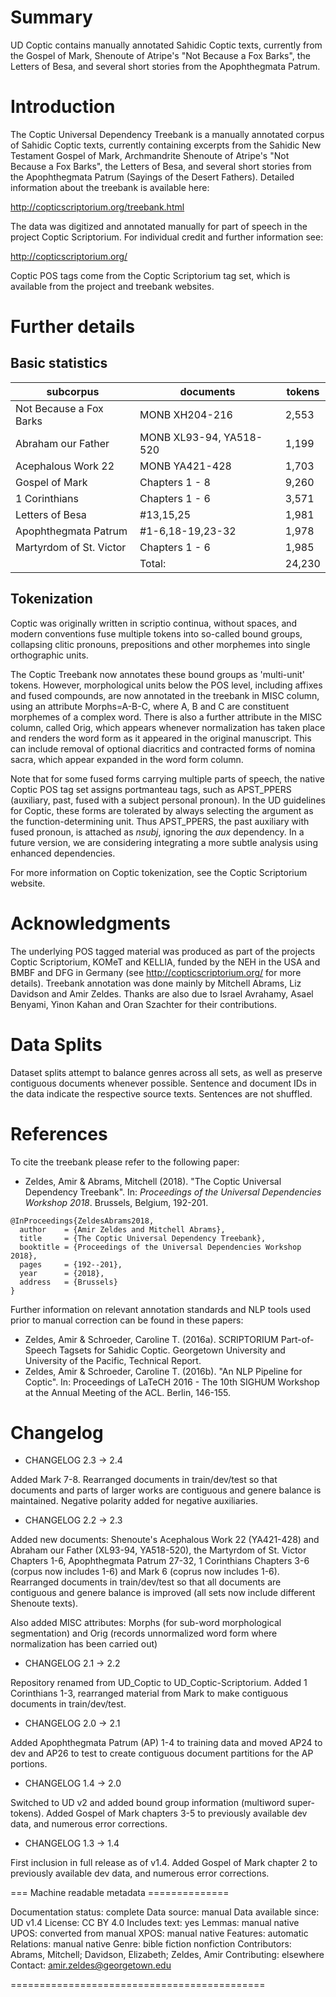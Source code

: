 # Summary

UD Coptic contains manually annotated Sahidic Coptic texts, currently from the Gospel of Mark, Shenoute of Atripe's "Not Because a Fox Barks", the Letters of Besa, and several short stories from the Apophthegmata Patrum.

# Introduction

The Coptic Universal Dependency Treebank is a manually annotated corpus of Sahidic Coptic texts, currently containing excerpts from the Sahidic New Testament Gospel of Mark, Archmandrite Shenoute of Atripe's "Not Because a Fox Barks", the Letters of Besa, and several short stories from the Apophthegmata Patrum (Sayings of the Desert Fathers). Detailed information about the treebank is available here:

http://copticscriptorium.org/treebank.html

The data was digitized and annotated manually for part of speech in the project Coptic Scriptorium. For individual credit and further information see:

http://copticscriptorium.org/

Coptic POS tags come from the Coptic Scriptorium tag set, which is available from the project and treebank websites.

# Further details

## Basic statistics
|      subcorpus          |        documents        | tokens  |
| ----------------------- | ------------------------| ------- |
| Not Because a Fox Barks | MONB XH204-216          |   2,553 |
| Abraham our Father      | MONB XL93-94, YA518-520 |   1,199 |
| Acephalous Work 22      | MONB YA421-428          |   1,703 |
| Gospel of Mark          | Chapters 1 - 8          |   9,260 |
| 1 Corinthians           | Chapters 1 - 6          |   3,571 |
| Letters of Besa         | #13,15,25               |   1,981 |
| Apophthegmata Patrum    | #1-6,18-19,23-32        |   1,978 |
| Martyrdom of St. Victor | Chapters 1 - 6          |   1,985 |
|                         | Total:                  |  24,230 |

## Tokenization

Coptic was originally written in scriptio continua, without spaces, and modern conventions fuse multiple tokens into so-called bound groups, collapsing clitic pronouns, prepositions and other morphemes into single orthographic units.

The Coptic Treebank now annotates these bound groups as 'multi-unit' tokens. However, morphological units below the POS level, including affixes and fused compounds, are now annotated in the treebank in MISC column, using an attribute Morphs=A-B-C, where A, B and C are constituent morphemes of a complex word. There is also a further attribute in the MISC column, called Orig, which appears whenever normalization has taken place and renders the word form as it appeared in the original manuscript. This can include removal of optional diacritics and contracted forms of nomina sacra, which appear expanded in the word form column.

Note that for some fused forms carrying multiple parts of speech, the native Coptic POS tag set assigns portmanteau tags, such as APST_PPERS (auxiliary, past, fused with a subject personal pronoun). In the UD guidelines for Coptic, these forms are tolerated by always selecting the argument as the function-determining unit. Thus APST_PPERS, the past auxiliary with fused pronoun, is attached as *nsubj*, ignoring the *aux* dependency. In a future version, we are considering integrating a more subtle analysis using enhanced dependencies.

For more information on Coptic tokenization, see the Coptic Scriptorium website.

# Acknowledgments

The underlying POS tagged material was produced as part of the projects Coptic Scriptorium, KOMeT and KELLIA, funded by the NEH in the USA and BMBF and DFG in Germany (see http://copticscriptorium.org/ for more details). Treebank annotation was done mainly by Mitchell Abrams, Liz Davidson and Amir Zeldes. Thanks are also due to Israel Avrahamy, Asael Benyami, Yinon Kahan and Oran Szachter for their contributions.

# Data Splits

Dataset splits attempt to balance genres across all sets, as well as preserve contiguous documents whenever possible. Sentence and document IDs in the data indicate the respective source texts. Sentences are not shuffled.

# References

To cite the treebank please refer to the following paper:

  * Zeldes, Amir & Abrams, Mitchell (2018). "The Coptic Universal Dependency Treebank". In: *Proceedings of the Universal Dependencies Workshop 2018*. Brussels, Belgium, 192-201.

```
@InProceedings{ZeldesAbrams2018,
  author    = {Amir Zeldes and Mitchell Abrams},
  title     = {The Coptic Universal Dependency Treebank},
  booktitle = {Proceedings of the Universal Dependencies Workshop 2018},
  pages     = {192--201},
  year      = {2018},
  address   = {Brussels}
}
```

Further information on relevant annotation standards and NLP tools used prior to manual correction can be found in these papers:

  * Zeldes, Amir & Schroeder, Caroline T. (2016a). SCRIPTORIUM Part-of-Speech Tagsets for Sahidic Coptic. Georgetown University and University of the Pacific, Technical Report.
  * Zeldes, Amir & Schroeder, Caroline T. (2016b). "An NLP Pipeline for Coptic". In: Proceedings of LaTeCH 2016 - The 10th SIGHUM Workshop at the Annual Meeting of the ACL. Berlin, 146-155.

# Changelog

  * CHANGELOG 2.3 -> 2.4

Added Mark 7-8. Rearranged documents in train/dev/test so that documents and parts of larger works are contiguous and genere balance is maintained. Negative polarity added for negative auxiliaries.

  * CHANGELOG 2.2 -> 2.3

Added new documents: Shenoute's Acephalous Work 22 (YA421-428) and Abraham our Father (XL93-94, YA518-520), the Martyrdom of St. Victor Chapters 1-6, Apophthegmata Patrum 27-32, 1 Corinthians Chapters 3-6 (corpus now includes 1-6) and Mark 6 (coprus now includes 1-6). Rearranged documents in train/dev/test so that all documents are contiguous and genere balance is improved (all sets now include different Shenoute texts). 

Also added MISC attributes: Morphs (for sub-word morphological segmentation) and Orig (records unnormalized word form where normalization has been carried out)

  * CHANGELOG 2.1 -> 2.2

Repository renamed from UD_Coptic to UD_Coptic-Scriptorium. Added 1 Corinthians 1-3, rearranged material from Mark to make contiguous documents in train/dev/test.

  * CHANGELOG 2.0 -> 2.1

Added Apophthegmata Patrum (AP) 1-4 to training data and moved AP24 to dev and AP26 to test to create contiguous document partitions for the AP portions.

  * CHANGELOG 1.4 -> 2.0

Switched to UD v2 and added bound group information (multiword super-tokens). Added Gospel of Mark chapters 3-5 to previously available dev data, and numerous error corrections.

  * CHANGELOG 1.3 -> 1.4

First inclusion in full release as of v1.4. Added Gospel of Mark chapter 2 to previously available dev data, and numerous error corrections.

=== Machine readable metadata ==============

Documentation status: complete
Data source: manual
Data available since: UD v1.4
License: CC BY 4.0
Includes text: yes
Lemmas: manual native
UPOS: converted from manual
XPOS: manual native
Features: automatic
Relations: manual native
Genre: bible fiction nonfiction
Contributors: Abrams, Mitchell; Davidson, Elizabeth; Zeldes, Amir
Contributing: elsewhere
Contact: amir.zeldes@georgetown.edu

============================================